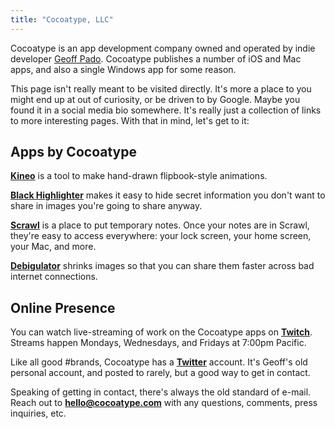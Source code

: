 ```yaml
---
title: "Cocoatype, LLC"
---
```


Cocoatype is an app development company owned and operated by indie developer [Geoff Pado](https://pado.name/). Cocoatype publishes a number of iOS and Mac apps, and also a single Windows app for some reason.

This page isn't really meant to be visited directly. It's more a place to you might end up at out of curiosity, or be driven to by Google. Maybe you found it in a social media bio somewhere. It's really just a collection of links to more interesting pages. With that in mind, let's get to it:

## Apps by Cocoatype

[**Kineo**](https://kineo.app/) is a tool to make hand-drawn flipbook-style animations.

[**Black Highlighter**](https://blackhighlighter.app/) makes it easy to hide secret information you don't want to share in images you're going to share anyway.

[**Scrawl**](https://scrawlapp.com) is a place to put temporary notes. Once your notes are in Scrawl, they're easy to access everywhere: your lock screen, your home screen, your Mac, and more.

[**Debigulator**](https://debigulator.app/) shrinks images so that you can share them faster across bad internet connections.

## Online Presence
You can watch live-streaming of work on the Cocoatype apps on [**Twitch**](https://twitch.tv/cocoatype). Streams happen Mondays, Wednesdays, and Fridays at 7:00pm Pacific.

Like all good #brands, Cocoatype has a [**Twitter**](https://twitter.com/cocoatype) account. It's Geoff's old personal account, and posted to rarely, but a good way to get in contact.

Speaking of getting in contact, there's always the old standard of e-mail. Reach out to [**hello@cocoatype.com**](mailto:hello@cocoatype.com) with any questions, comments, press inquiries, etc.